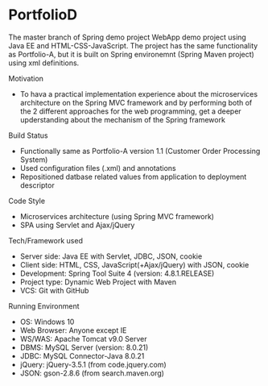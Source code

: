 # PortfolioD
The master branch of Spring demo project
WebApp demo project using Java EE and HTML-CSS-JavaScript. The project has the same functionality as Portfolio-A, but it is built on Spring environemnt (Spring Maven project) using xml definitions.

Motivation
- To hava a practical implementation experience about the microservices architecture on the Spring MVC framework and by performing both of the 2 different approaches for the web programming, get a deeper upderstanding about the mechanism of the Spring framework

Build Status
- Functionally same as Portfolio-A version 1.1 (Customer Order Processing System)
- Used configuration files (.xml) and annotations
- Repositioned datbase related values from application to deployment descriptor

Code Style
- Microservices architecture (using Spring MVC framework)
- SPA using Servlet and Ajax/jQuery

Tech/Framework used
- Server side: Java EE with Servlet, JDBC, JSON, cookie
- Client side: HTML, CSS, JavaScript(+Ajax/jQuery) with JSON, cookie
- Development: Spring Tool Suite 4 (version: 4.8.1.RELEASE)
- Project type: Dynamic Web Project with Maven
- VCS: Git with GitHub

Running Environment
- OS: Windows 10
- Web Browser: Anyone except IE
- WS/WAS: Apache Tomcat v9.0 Server
- DBMS: MySQL Server (version: 8.0.21)
- JDBC: MySQL Connector-Java 8.0.21
- jQuery: jQuery-3.5.1 (from code.jquery.com)
- JSON: gson-2.8.6 (from search.maven.org)
